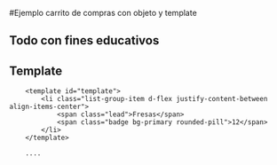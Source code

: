 #Ejemplo carrito de compras con objeto y template

## Todo con fines educativos 

## Template
        <template id="template">
            <li class="list-group-item d-flex justify-content-between align-items-center">
                <span class="lead">Fresas</span>
                <span class="badge bg-primary rounded-pill">12</span>
            </li>     
        </template>

        ....